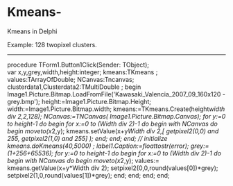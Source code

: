 # Kmeans-
Kmeans in Delphi

Example: 128 twopixel clusters.

-------------------------------------------------------
procedure TForm1.Button1Click(Sender: TObject); <br>
var
  x,y,grey,width,height:integer;
  kmeans:TKmeans ;
  values:TArrayOfDouble;
  NCanvas:Tncanvas;
  clusterdata1,Clusterdata2:TMultiDouble ;
begin
  Image1.Picture.Bitmap.LoadFromFile('Kawasaki_Valencia_2007_09_160x120 - grey.bmp');
  height:=Image1.Picture.Bitmap.Height;
  width:=Image1.Picture.Bitmap.width;
  kmeans:=TKmeans.Create(height*width div 2,2,128);
  NCanvas:=TNCanvas( Image1.Picture.Bitmap.Canvas);
  for y:=0 to height-1 do
  begin
    for x:=0 to (Width div 2)-1 do
    begin
     with NCanvas do
     begin
       moveto(x*2,y);
        kmeans.setValue(x+y*Width div 2,[
        getpixel2(0,0) and 255,
        getpixel2(1,0) and 255]
       );
     end;
    end;
  end;
  // initialize
  kmeans.doKmeans(40,5000) ;
  label1.Caption:=floattostr(error);
  grey:=(1+256+65536);
  for y:=0 to height-1 do
  begin
    for x:=0 to (Width div 2)-1 do
    begin
     with NCanvas do
     begin
       moveto(x*2,y);
       values:= kmeans.getValue(x+y*Width div 2);
       setpixel2(0,0,round(values[0])*grey);
       setpixel2(1,0,round(values[1])*grey);
     end;
    end;
  end;
end;
